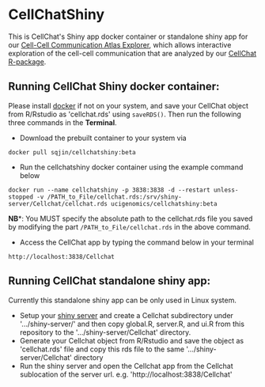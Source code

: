 # CellChatShiny
This is CellChat's Shiny app docker container or standalone shiny app for our [Cell-Cell Communication Atlas Explorer](http://www.cellchat.org), which allows interactive exploration of the cell-cell communication that are analyzed by our [CellChat R-package](https://github.com/sqjin/CellChat).


## Running CellChat Shiny docker container:
Please install [docker](https://www.docker.com/) if not on your system, and save your CellChat object from R/Rstudio as 'cellchat.rds' using `saveRDS()`. Then run the following three commands in the **Terminal**. 

* Download the prebuilt container to your system via 

`docker pull sqjin/cellchatshiny:beta`

* Run the cellchatshiny docker container using the example command below

`docker run --name cellchatshiny -p 3838:3838 -d --restart unless-stopped -v /PATH_to_File/cellchat.rds:/srv/shiny-server/Cellchat/cellchat.rds ucigenomics/cellchatshiny:beta`

**NB***: You MUST specify the absolute path to the cellchat.rds file you saved by modifying the part `/PATH_to_File/cellchat.rds` in the above command.  

* Access the CellChat app by typing the command below in your terminal 

`http://localhost:3838/Cellchat`


## Running CellChat standalone shiny app:
Currently this standalone shiny app can be only used in Linux system. 

* Setup your [shiny server](https://rstudio.com/products/shiny/shiny-server/) and create a Cellchat subdirectory under '.../shiny-server/' and then copy global.R, server.R, and ui.R from this repository to the '.../shiny-server/Cellchat' directory. 
* Generate your Cellchat object from R/Rstudio and save the object as 'cellchat.rds' file and copy this rds file to the same '.../shiny-server/Cellchat' directory
* Run the shiny server and open the Cellchat app from the Cellchat sublocation of the server url. e.g. 'http://localhost:3838/Cellchat'

